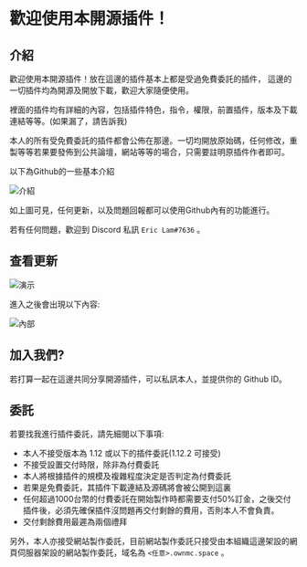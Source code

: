 # 歡迎使用本開源插件！

## 介紹
  歡迎使用本開源插件！放在這邊的插件基本上都是受過免費委託的插件， 這邊的一切插件均為開源及開放下載，歡迎大家隨便使用。
  
  裡面的插件均有詳細的內容，包括插件特色，指令，權限，前置插件，版本及下載連結等等。(如果漏了，請告訴我)
  
  本人的所有受免費委託的插件都會公佈在那邊。一切均開放原始碼，任何修改，重製等等若果要發佈到公共論壇，網站等等的場合，只需要註明原插件作者即可。
  
  以下為Github的一些基本介紹
  
![介紹](https://media.discordapp.net/attachments/550736228014882851/558649968521510922/unknown.png)

  如上圖可見，任何更新，以及問題回報都可以使用Github內有的功能進行。
  
  若有任何問題，歡迎到 Discord 私訊 ```Eric Lam#7636``` 。

## 查看更新
  ![演示](https://media.discordapp.net/attachments/195774113141227520/558652567882825728/unknown.png)
  
  進入之後會出現以下內容:
  
  ![內部](https://cdn.discordapp.com/attachments/195774113141227520/558653052966404106/unknown.png)
  
## 加入我們?
  若打算一起在這邊共同分享開源插件，可以私訊本人，並提供你的 Github ID。
  
## 委託

  若要找我進行插件委託，請先細閱以下事項:
  - 本人不接受版本為 1.12 或以下的插件委託(1.12.2 可接受)
  - 不接受設置交付時限，除非為付費委託
  - 本人將根據插件的規模及複雜程度決定是否判定為付費委託
  - 若果是免費委託，其插件下載連結及源碼將會被公開到這裏
  - 任何超過1000台幣的付費委託在開始製作時都需要支付50%訂金，之後交付插件後，必須先確保插件沒問題再交付剩餘的費用，否則本人不會負責。
  - 交付剩餘費用最遲為兩個禮拜
  
  另外，本人亦接受網站製作委託，目前網站製作委託只接受由本組織這邊架設的網頁伺服器架設的網站製作委託，域名為 ```<任意>.ownmc.space``` 。


